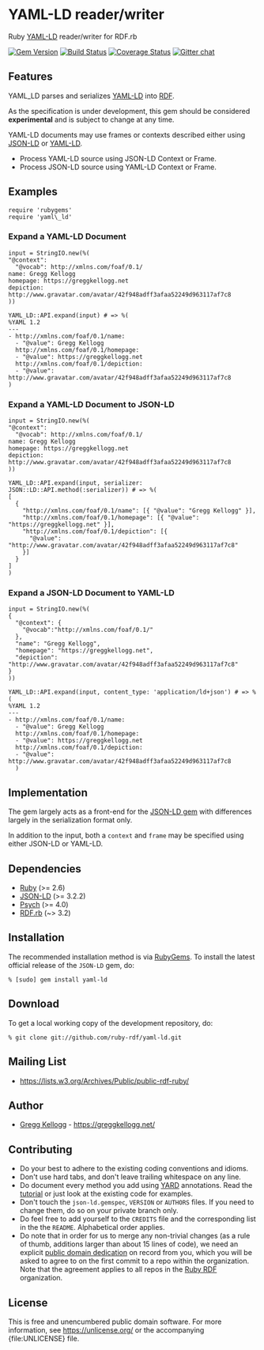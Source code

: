 # YAML-LD reader/writer

Ruby [YAML-LD][] reader/writer for RDF.rb

[![Gem Version](https://badge.fury.io/rb/yaml-ld.png)](https://rubygems.org/gems/yaml-ld)
[![Build Status](https://secure.travis-ci.org/ruby-rdf/yaml-ld.png?branch=develop)](https://github.com/ruby-rdf/yaml-ld/actions?query=workflow%3ACI)
[![Coverage Status](https://coveralls.io/repos/ruby-rdf/yaml-ld/badge.svg?branch=develop)](https://coveralls.io/github/ruby-rdf/yaml-ld?branch=develop)
[![Gitter chat](https://badges.gitter.im/ruby-rdf.png)](https://gitter.im/gitterHQ/gitter)

## Features

YAML_LD parses and serializes [YAML-LD][] into [RDF][].

As the specification is under development, this gem should be considered **experimental** and is subject to change at any time.

YAML-LD documents may use frames or contexts described either using [JSON-LD][] or [YAML-LD][].

* Process YAML-LD source using JSON-LD Context or Frame.
* Process JSON-LD source using YAML-LD Context or Frame.

## Examples

    require 'rubygems'
    require 'yaml\_ld'

### Expand a YAML-LD Document

    input = StringIO.new(%(
    "@context":
      "@vocab": http://xmlns.com/foaf/0.1/
    name: Gregg Kellogg
    homepage: https://greggkellogg.net
    depiction: http://www.gravatar.com/avatar/42f948adff3afaa52249d963117af7c8
    ))

    YAML_LD::API.expand(input) # => %(
    %YAML 1.2
    ---
    - http://xmlns.com/foaf/0.1/name:
      - "@value": Gregg Kellogg
      http://xmlns.com/foaf/0.1/homepage:
      - "@value": https://greggkellogg.net
      http://xmlns.com/foaf/0.1/depiction:
      - "@value": http://www.gravatar.com/avatar/42f948adff3afaa52249d963117af7c8
    )

### Expand a YAML-LD Document to JSON-LD

    input = StringIO.new(%(
    "@context":
      "@vocab": http://xmlns.com/foaf/0.1/
    name: Gregg Kellogg
    homepage: https://greggkellogg.net
    depiction: http://www.gravatar.com/avatar/42f948adff3afaa52249d963117af7c8
    ))

    YAML_LD::API.expand(input, serializer: JSON::LD::API.method(:serializer)) # => %(
    [
      {
        "http://xmlns.com/foaf/0.1/name": [{ "@value": "Gregg Kellogg" }],
        "http://xmlns.com/foaf/0.1/homepage": [{ "@value": "https://greggkellogg.net" }],
        "http://xmlns.com/foaf/0.1/depiction": [{
          "@value": "http://www.gravatar.com/avatar/42f948adff3afaa52249d963117af7c8"
        }]
      }
    ]
    )

### Expand a JSON-LD Document to YAML-LD

    input = StringIO.new(%(
    {
      "@context": {
        "@vocab":"http://xmlns.com/foaf/0.1/"
      },
      "name": "Gregg Kellogg",
      "homepage": "https://greggkellogg.net",
      "depiction": "http://www.gravatar.com/avatar/42f948adff3afaa52249d963117af7c8"
    }
    ))

    YAML_LD::API.expand(input, content_type: 'application/ld+json') # => %(
    %YAML 1.2
    ---
    - http://xmlns.com/foaf/0.1/name:
      - "@value": Gregg Kellogg
      http://xmlns.com/foaf/0.1/homepage:
      - "@value": https://greggkellogg.net
      http://xmlns.com/foaf/0.1/depiction:
      - "@value": http://www.gravatar.com/avatar/42f948adff3afaa52249d963117af7c8
      )

## Implementation

The gem largely acts as a front-end for the [JSON-LD gem][] with differences largely in the serialization format only.

In addition to the input, both a `context` and `frame` may be specified using either JSON-LD or YAML-LD.

## Dependencies
* [Ruby](https://ruby-lang.org/) (>= 2.6)
* [JSON-LD](https://rubygems.org/gems/json-ld) (>= 3.2.2)
* [Psych](https://rubygems.org/gems/psych) (>= 4.0)
* [RDF.rb](https://rubygems.org/gems/rdf) (~> 3.2)

## Installation
The recommended installation method is via [RubyGems](https://rubygems.org/).
To install the latest official release of the `JSON-LD` gem, do:

    % [sudo] gem install yaml-ld

## Download
To get a local working copy of the development repository, do:

    % git clone git://github.com/ruby-rdf/yaml-ld.git

## Mailing List
* <https://lists.w3.org/Archives/Public/public-rdf-ruby/>

## Author
* [Gregg Kellogg](https://github.com/gkellogg) - <https://greggkellogg.net/>

## Contributing
* Do your best to adhere to the existing coding conventions and idioms.
* Don't use hard tabs, and don't leave trailing whitespace on any line.
* Do document every method you add using [YARD][] annotations. Read the
  [tutorial][YARD-GS] or just look at the existing code for examples.
* Don't touch the `json-ld.gemspec`, `VERSION` or `AUTHORS` files. If you need to
  change them, do so on your private branch only.
* Do feel free to add yourself to the `CREDITS` file and the corresponding
  list in the the `README`. Alphabetical order applies.
* Do note that in order for us to merge any non-trivial changes (as a rule
  of thumb, additions larger than about 15 lines of code), we need an
  explicit [public domain dedication][PDD] on record from you,
  which you will be asked to agree to on the first commit to a repo within the organization.
  Note that the agreement applies to all repos in the [Ruby RDF](https://github.com/ruby-rdf/) organization.

## License

This is free and unencumbered public domain software. For more information,
see <https://unlicense.org/> or the accompanying {file:UNLICENSE} file.

[Ruby]:             https://ruby-lang.org/
[RDF]:              https://www.w3.org/RDF/
[YARD]:             https://yardoc.org/
[YARD-GS]:          https://rubydoc.info/docs/yard/file/docs/GettingStarted.md
[PDD]:              https://unlicense.org/#unlicensing-contributions
[RDF.rb]:           https://rubygems.org/gems/rdf
[JSON-LD gem]:          https://rubygems.org/gems/json-ld
[JSON-LD]:          https://www.w3.org/TR/json-ld11/ "JSON-LD 1.1"
[YAML-LD]:          https://json-ld.github.io/yaml-ld/spec/
